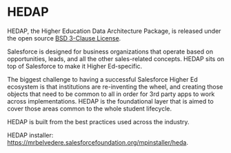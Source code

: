 # HEDAP

HEDAP, the Higher Education Data Architecture Package, is released under the open source [BSD 3-Clause License](http://opensource.org/licenses/BSD-3-Clause).

Salesforce is designed for business organizations that operate based on opportunities, leads, and all the other sales-related concepts. HEDAP sits on top of Salesforce to make it Higher Ed-specific.

The biggest challenge to having a successful Salesforce Higher Ed ecosystem is that institutions are re-inventing the wheel, and creating those objects that need to be common to all in order for 3rd party apps to work across implementations. HEDAP is the foundational layer that is aimed to cover those areas common to the whole student lifecycle. 

HEDAP is built from the best practices used across the industry.

HEDAP installer: https://mrbelvedere.salesforcefoundation.org/mpinstaller/heda.
